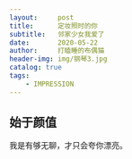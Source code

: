 ```yaml
---
layout:     post
title:      定妆照时的你
subtitle:   邻家少女我爱了
date:       2020-05-22
author:     打瞌睡的布偶猫
header-img: img/钢琴3.jpg
catalog: true
tags:
    - IMPRESSION
---
```


## 始于颜值
我是有够无聊，才只会夸你漂亮。
